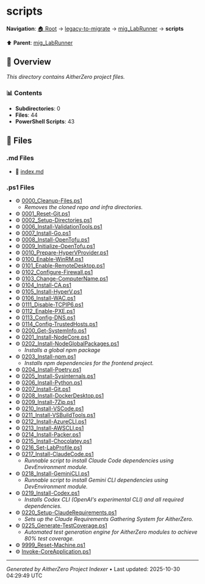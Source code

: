 # scripts

**Navigation**: [🏠 Root](../../../index.md) → [legacy-to-migrate](../../index.md) → [mig_LabRunner](../index.md) → **scripts**

⬆️ **Parent**: [mig_LabRunner](../index.md)

## 📖 Overview

*This directory contains AitherZero project files.*

### 📊 Contents

- **Subdirectories**: 0
- **Files**: 44
- **PowerShell Scripts**: 43

## 📄 Files

### .md Files

- 📝 [index.md](./index.md)

### .ps1 Files

- ⚙️ [0000_Cleanup-Files.ps1](./0000_Cleanup-Files.ps1)
  - *Removes the cloned repo and infra directories.*
- ⚙️ [0001_Reset-Git.ps1](./0001_Reset-Git.ps1)
- ⚙️ [0002_Setup-Directories.ps1](./0002_Setup-Directories.ps1)
- ⚙️ [0006_Install-ValidationTools.ps1](./0006_Install-ValidationTools.ps1)
- ⚙️ [0007_Install-Go.ps1](./0007_Install-Go.ps1)
- ⚙️ [0008_Install-OpenTofu.ps1](./0008_Install-OpenTofu.ps1)
- ⚙️ [0009_Initialize-OpenTofu.ps1](./0009_Initialize-OpenTofu.ps1)
- ⚙️ [0010_Prepare-HyperVProvider.ps1](./0010_Prepare-HyperVProvider.ps1)
- ⚙️ [0100_Enable-WinRM.ps1](./0100_Enable-WinRM.ps1)
- ⚙️ [0101_Enable-RemoteDesktop.ps1](./0101_Enable-RemoteDesktop.ps1)
- ⚙️ [0102_Configure-Firewall.ps1](./0102_Configure-Firewall.ps1)
- ⚙️ [0103_Change-ComputerName.ps1](./0103_Change-ComputerName.ps1)
- ⚙️ [0104_Install-CA.ps1](./0104_Install-CA.ps1)
- ⚙️ [0105_Install-HyperV.ps1](./0105_Install-HyperV.ps1)
- ⚙️ [0106_Install-WAC.ps1](./0106_Install-WAC.ps1)
- ⚙️ [0111_Disable-TCPIP6.ps1](./0111_Disable-TCPIP6.ps1)
- ⚙️ [0112_Enable-PXE.ps1](./0112_Enable-PXE.ps1)
- ⚙️ [0113_Config-DNS.ps1](./0113_Config-DNS.ps1)
- ⚙️ [0114_Config-TrustedHosts.ps1](./0114_Config-TrustedHosts.ps1)
- ⚙️ [0200_Get-SystemInfo.ps1](./0200_Get-SystemInfo.ps1)
- ⚙️ [0201_Install-NodeCore.ps1](./0201_Install-NodeCore.ps1)
- ⚙️ [0202_Install-NodeGlobalPackages.ps1](./0202_Install-NodeGlobalPackages.ps1)
  - *Installs a global npm package*
- ⚙️ [0203_Install-npm.ps1](./0203_Install-npm.ps1)
  - *Installs npm dependencies for the frontend project.*
- ⚙️ [0204_Install-Poetry.ps1](./0204_Install-Poetry.ps1)
- ⚙️ [0205_Install-Sysinternals.ps1](./0205_Install-Sysinternals.ps1)
- ⚙️ [0206_Install-Python.ps1](./0206_Install-Python.ps1)
- ⚙️ [0207_Install-Git.ps1](./0207_Install-Git.ps1)
- ⚙️ [0208_Install-DockerDesktop.ps1](./0208_Install-DockerDesktop.ps1)
- ⚙️ [0209_Install-7Zip.ps1](./0209_Install-7Zip.ps1)
- ⚙️ [0210_Install-VSCode.ps1](./0210_Install-VSCode.ps1)
- ⚙️ [0211_Install-VSBuildTools.ps1](./0211_Install-VSBuildTools.ps1)
- ⚙️ [0212_Install-AzureCLI.ps1](./0212_Install-AzureCLI.ps1)
- ⚙️ [0213_Install-AWSCLI.ps1](./0213_Install-AWSCLI.ps1)
- ⚙️ [0214_Install-Packer.ps1](./0214_Install-Packer.ps1)
- ⚙️ [0215_Install-Chocolatey.ps1](./0215_Install-Chocolatey.ps1)
- ⚙️ [0216_Set-LabProfile.ps1](./0216_Set-LabProfile.ps1)
- ⚙️ [0217_Install-ClaudeCode.ps1](./0217_Install-ClaudeCode.ps1)
  - *Runnable script to install Claude Code dependencies using DevEnvironment module.*
- ⚙️ [0218_Install-GeminiCLI.ps1](./0218_Install-GeminiCLI.ps1)
  - *Runnable script to install Gemini CLI dependencies using DevEnvironment module.*
- ⚙️ [0219_Install-Codex.ps1](./0219_Install-Codex.ps1)
  - *Installs Codex CLI (OpenAI's experimental CLI) and all required dependencies.*
- ⚙️ [0220_Setup-ClaudeRequirements.ps1](./0220_Setup-ClaudeRequirements.ps1)
  - *Sets up the Claude Requirements Gathering System for AitherZero.*
- ⚙️ [0225_Generate-TestCoverage.ps1](./0225_Generate-TestCoverage.ps1)
  - *Automated test generation engine for AitherZero modules to achieve 80% test coverage.*
- ⚙️ [9999_Reset-Machine.ps1](./9999_Reset-Machine.ps1)
- ⚙️ [Invoke-CoreApplication.ps1](./Invoke-CoreApplication.ps1)

---

*Generated by AitherZero Project Indexer* • Last updated: 2025-10-30 04:29:49 UTC

